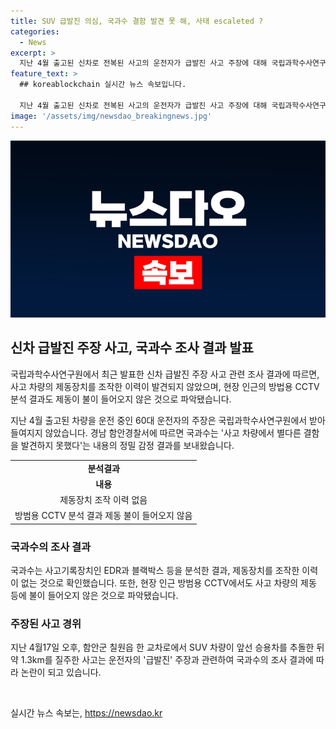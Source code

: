 ```yaml
---
title: SUV 급발진 의심, 국과수 결함 발견 못 해, 사태 escaleted ?
categories:
  - News
excerpt: >
  지난 4월 출고된 신차로 전복된 사고의 운전자가 급발진 사고 주장에 대해 국립과학수사연구원의 조사 결과가 발표되었습니다. 국과수는 정밀 감정 결과를 통해 사고 차량에서 결함을 발견하지 못했으며, 제동장치를 조작한 이력이 없는 것으로 확인했습니다. 현장 CCTV 녹화도 제동에 문제가 없었음을 확인하였습니다. 이에 운전자의 급발진 주장에 대한 논란이 커지고 있습니다. (150자)
feature_text: >
  ## koreablockchain 실시간 뉴스 속보입니다.

  지난 4월 출고된 신차로 전복된 사고의 운전자가 급발진 사고 주장에 대해 국립과학수사연구원의 조사 결과가 발표되었습니다. 국과수는 정밀 감정 결과를 통해 사고 차량에서 결함을 발견하지 못했으며, 제동장치를 조작한 이력이 없는 것으로 확인했습니다. 현장 CCTV 녹화도 제동에 문제가 없었음을 확인하였습니다. 이에 운전자의 급발진 주장에 대한 논란이 커지고 있습니다. (150자)
image: '/assets/img/newsdao_breakingnews.jpg'
---
```


<p><img src="/assets/img/newsdao_breakingnews.jpg" alt="koreablockchain 속보" /></p>

<h2 data-ke-size="size26">신차 급발진 주장 사고, 국과수 조사 결과 발표</h2>

<p>국립과학수사연구원에서 최근 발표한 신차 급발진 주장 사고 관련 조사 결과에 따르면, 사고 차량의 제동장치를 조작한 이력이 발견되지 않았으며, 현장 인근의 방법용 CCTV 분석 결과도 제동이 불이 들어오지 않은 것으로 파악됐습니다.</p>

<p data-ke-size="size16">지난 4월 출고된 차량을 운전 중인 60대 운전자의 주장은 국립과학수사연구원에서 받아들여지지 않았습니다. 경남 함안경찰서에 따르면 국과수는 '사고 차량에서 별다른 결함을 발견하지 못했다'는 내용의 정밀 감정 결과를 보내왔습니다.</p>

<table>
    <tr>
        <td style="text-align: center; height: 17px;"><b>분석결과</b></td>
    </tr>
    <tr>
        <td style="text-align: center; height: 17px;"><b>내용</b></td>
    </tr>
    <tr>
        <td style="text-align: center; height: 17px;">제동장치 조작 이력 없음</td>
    </tr>
    <tr>
        <td style="text-align: center; height: 17px;">방범용 CCTV 분석 결과 제동 불이 들어오지 않음</td>
    </tr>
</table>

<h3>국과수의 조사 결과</h3>

<p data-ke-size="size16">국과수는 사고기록장치인 EDR과 블랙박스 등을 분석한 결과, 제동장치를 조작한 이력이 없는 것으로 확인했습니다. 또한, 현장 인근 방범용 CCTV에서도 사고 차량의 제동 등에 불이 들어오지 않은 것으로 파악됐습니다.</p>

<h3>주장된 사고 경위</h3>

<p data-ke-size="size16">지난 4월17일 오후, 함안군 칠원읍 한 교차로에서 SUV 차량이 앞선 승용차를 추돌한 뒤 약 1.3km를 질주한 사고는 운전자의 '급발진' 주장과 관련하여 국과수의 조사 결과에 따라 논란이 되고 있습니다.</p>

<p data-ke-size="size16">&nbsp;</p>
실시간 뉴스 속보는, <a href="https://newsdao.kr" rel="dofollow">https://newsdao.kr</a>


